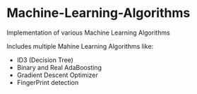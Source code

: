 # Machine-Learning-Algorithms
Implementation of various Machine Learning Algorithms

Includes multiple Mahine Learning Algorithms like:
- ID3 (Decision Tree)
- Binary and Real AdaBoosting
- Gradient Descent Optimizer
- FingerPrint detection
